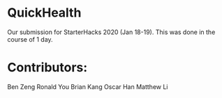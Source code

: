 # QuickHealth
Our submission for StarterHacks 2020 (Jan 18-19). This was done in the course of 1 day.

# Contributors: 
Ben Zeng
Ronald You
Brian Kang
Oscar Han
Matthew Li
